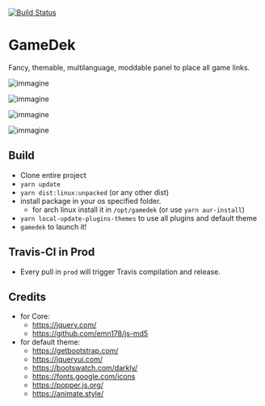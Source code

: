 [![Build Status](https://travis-ci.org/MagiusCHE/gamedek.svg?branch=prod)](https://travis-ci.org/MagiusCHE/gamedek)

# GameDek
Fancy, themable, multilanguage, moddable panel to place all game links.

![immagine](https://user-images.githubusercontent.com/46496052/116122893-a1011100-a6c2-11eb-8446-49a992aec9ae.png)

![immagine](https://user-images.githubusercontent.com/46496052/116122955-afe7c380-a6c2-11eb-974c-5875b0a21cd5.png)

![immagine](https://user-images.githubusercontent.com/46496052/116123009-c0983980-a6c2-11eb-97e5-d92912836dee.png)

![immagine](https://user-images.githubusercontent.com/46496052/116123083-dd347180-a6c2-11eb-9a1f-3872ddbf4155.png)

## Build
- Clone entire project
- `yarn update`
- `yarn dist:linux:unpacked` (or any other dist)
- install package in your os specified folder.
  - for arch linux install it in `/opt/gamedek` (or use `yarn aur-install`)
- `yarn local-update-plugins-themes` to use all plugins and default theme
- `gamedek` to launch it!

## Travis-CI in Prod
- Every pull in `prod` will trigger Travis compilation and release.

## Credits
- for Core:
  - https://jquery.com/
  - https://github.com/emn178/js-md5
- for default theme:
  - https://getbootstrap.com/
  - https://jqueryui.com/
  - https://bootswatch.com/darkly/
  - https://fonts.google.com/icons
  - https://popper.js.org/
  - https://animate.style/
